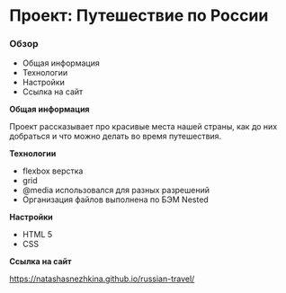 # Проект: Путешествие по России

### Обзор
* Общая информация
* Технологии
* Настройки
* Ссылка на сайт

**Общая информация**

Проект рассказывает про красивые места нашей страны, как до них добраться и что можно делать во время путешествия.

**Технологии**
* flexbox верстка
* grid
* @media использовался для разных разрешений
* Организация файлов выполнена по БЭМ Nested

**Настройки**
* HTML 5
* CSS

**Ссылка на сайт** 

https://natashasnezhkina.github.io/russian-travel/
